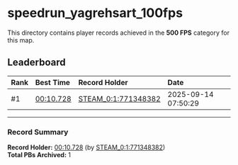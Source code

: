 # speedrun_yagrehsart_100fps

This directory contains player records achieved in the **500 FPS** category for this map.

## Leaderboard

| Rank | Best Time | Record Holder | Date                |
| :--- | :-------- | :------------ | :------------------ |
| #1   | [00:10.728](./00010728_STEAM_0_1_771348382_20250914-075029.zip) | [STEAM_0:1:771348382](https://speedrun16.com/profile/STEAM_0:1:771348382)   | 2025-09-14 07:50:29 |

---

### Record Summary
**Record Holder:** [00:10.728](./00010728_STEAM_0_1_771348382_20250914-075029.zip) (by [STEAM_0:1:771348382](https://speedrun16.com/profile/STEAM_0:1:771348382))  
**Total PBs Archived:** 1